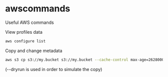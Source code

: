 # awscommands
Useful AWS commands

View profiles data
```bash
aws configure list
```

Copy and change metadata 
```bash
aws s3 cp s3://my.bucket s3://my.bucket --cache-control max-age=2628000,public --grants read=uri=http://acs.amazonaws.com/groups/global/AllUsers --metadata-directive REPLACE --dryrun
```
(--dryrun is used in order to simulate the copy)
